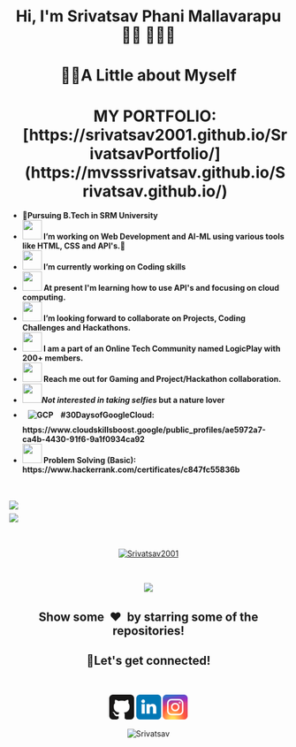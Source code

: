 
<p align='center'><h1 align='center'>Hi, I'm Srivatsav Phani Mallavarapu 👋🏾 👩🏾‍💻</h1>
<p align='center'><h1 align='center'>👩‍💻A Little about Myself<br></h1>
	 <ul><strong>
<p align='center'><h1 align='center'> MY PORTFOLIO: [https://srivatsav2001.github.io/SrivatsavPortfolio/](https://mvsssrivatsav.github.io/Srivatsav.github.io/) </h1>
  <li>🌱Pursuing B.Tech in SRM University</li>
	<li><img src="https://css-tricks.com/wp-content/uploads/2015/03/flickity.gif" height=35 width=35> I’m working on Web Development and AI-ML using various tools like HTML, CSS and API's.👀 </li>
	<li><img src="https://media.tenor.com/images/e3b526d8c4a8fa8ce985a1475a2052c1/tenor.gif" height=35 width=35><span> I’m currently working on Coding skills</span></li>
	<li><img src="https://media.tenor.com/images/f38e928f2a6c074324a48bf161603271/tenor.gif" height=35 width=35> <span> At present I'm learning how to use API's and focusing on cloud computing.</span></li>
	<li><img src="https://media.tenor.com/images/798da9f756994c9adc0444c214801e3e/tenor.gif" height=35 width=35><span> I’m looking forward to collaborate on Projects, Coding Challenges and Hackathons.</span></li>
	<li><img src="https://c.tenor.com/KKrn7yg0iXAAAAAj/joe-biden-biden.gif" height=35 width=35><span> I am a part of an Online Tech Community named LogicPlay with 200+ members.</span></li>
	<li><img src="https://media.tenor.com/images/dcf6ddd99688a8d3228580881953fc09/tenor.gif" height=35 width=35><span> Reach me out for Gaming and Project/Hackathon collaboration.</span></li>
	<li><span><img src="https://c.tenor.com/ik-NNXKi_0sAAAAj/took-selfies-selfie-hand.gif" height=35 width=35><em>Not interested in taking selfies</em><b> but a nature lover </b></span></li>
  <li><span><img style="margin: 10px" src="https://profilinator.rishav.dev/skills-assets/google_cloud-icon.svg" alt="GCP" height="35" width="35" /> #30DaysofGoogleCloud: https://www.cloudskillsboost.google/public_profiles/ae5972a7-ca4b-4430-91f6-9a1f0934ca92 </span></li>
  <li><span><img src="https://media.tenor.com/images/f38e928f2a6c074324a48bf161603271/tenor.gif" height=35 width=35> Problem Solving (Basic): https://www.hackerrank.com/certificates/c847fc55836b </span></li>
</strong></ul>
<br>
  
<br>
<img src='https://github-readme-stats.vercel.app/api?username=Srivatsav2001&show_icons=true&theme=tokyonight&count_private=true&line_height=40'  align="left" /><br>
<img src='https://github-readme-stats.vercel.app/api/top-langs/?username=Srivatsav2001&theme=tokyonight&hide_langs_below=4' align="middle" /><br>
<br>
<br>
<p align="center"><a href="https://github.com/ryo-ma/github-profile-trophy"><img src="https://github-profile-trophy.vercel.app/?username=Srivatsav2001" alt="Srivatsav2001" /></a> </p>
<br>
<p align="center"><img src="https://github-readme-streak-stats.herokuapp.com/?user=Srivatsav2001&%22%20alt=%22skjha1" /></p>
<h2 align="center">Show some &nbsp;❤️&nbsp; by starring some of the repositories!</h2>
<h2 align=center> 🤝Let's get connected!</h2> <br>
<p align = 'center'>
<a href = https://github.com/Srivatsav2001 target='blank'> <img src=https://github.com/edent/SuperTinyIcons/blob/master/images/svg/github.svg height='45' weight='45'/></a>
<a href = https://www.linkedin.com/in/srivatsav-phani-mallavarapu-650204197/ target='blank'> <img src=https://github.com/edent/SuperTinyIcons/blob/master/images/svg/linkedin.svg height='45' weight='45'/></a> 
<a href = https://www.instagram.com/srivatsav_2609 target='blank'> <img src=https://github.com/edent/SuperTinyIcons/blob/master/images/svg/instagram.svg height='45' weight='45'/></a>
</a>
<p align="center"> <img src="https://komarev.com/ghpvc/?username=Srivatsav2001" alt="Srivatsav" /> </p>









<!---
Srivatsav2001/Srivatsav2001 is a ✨ special ✨ repository because its `README.md` (this file) appears on your GitHub profile.
You can click the Preview link to take a look at your changes.
--->
